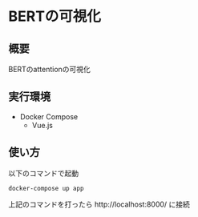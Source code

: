 # BERTの可視化
## 概要
BERTのattentionの可視化  

## 実行環境
- Docker Compose
  - Vue.js  

## 使い方
以下のコマンドで起動
```
docker-compose up app
```
上記のコマンドを打ったら http://localhost:8000/ に接続
